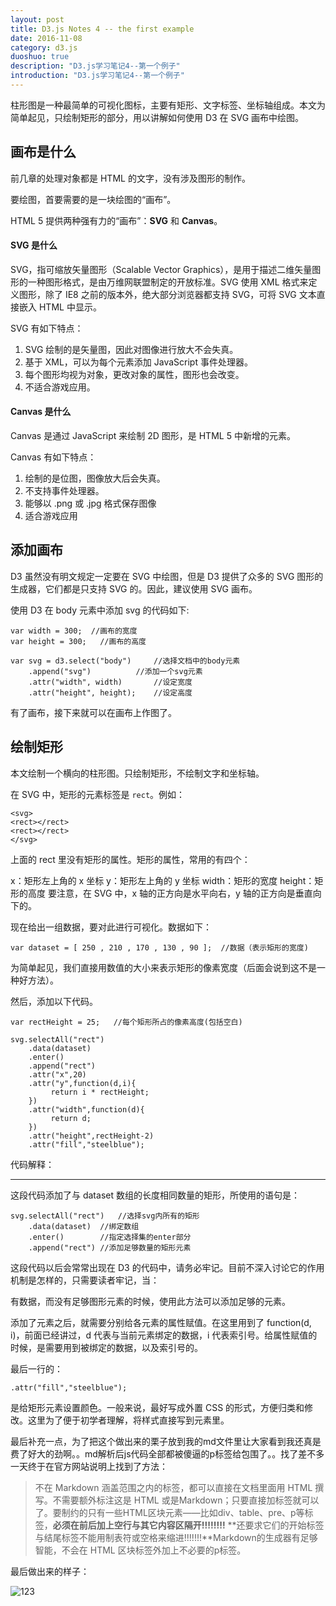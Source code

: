 ```yaml
---
layout: post
title: D3.js Notes 4 -- the first example
date: 2016-11-08
category: d3.js
duoshuo: true
description: "D3.js学习笔记4--第一个例子"
introduction: "D3.js学习笔记4--第一个例子"
---
```


柱形图是一种最简单的可视化图标，主要有矩形、文字标签、坐标轴组成。本文为简单起见，只绘制矩形的部分，用以讲解如何使用 D3 在 SVG 画布中绘图。

## 画布是什么

前几章的处理对象都是 HTML 的文字，没有涉及图形的制作。

要绘图，首要需要的是一块绘图的“画布”。

HTML 5 提供两种强有力的“画布”：**SVG** 和 **Canvas**。

#### SVG 是什么

SVG，指可缩放矢量图形（Scalable Vector Graphics），是用于描述二维矢量图形的一种图形格式，是由万维网联盟制定的开放标准。SVG 使用 XML 格式来定义图形，除了 IE8 之前的版本外，绝大部分浏览器都支持 SVG，可将 SVG 文本直接嵌入 HTML 中显示。

SVG 有如下特点：

1. SVG 绘制的是矢量图，因此对图像进行放大不会失真。
2. 基于 XML，可以为每个元素添加 JavaScript 事件处理器。
3. 每个图形均视为对象，更改对象的属性，图形也会改变。
4. 不适合游戏应用。

#### Canvas 是什么

Canvas 是通过 JavaScript 来绘制 2D 图形，是 HTML 5 中新增的元素。

Canvas 有如下特点：

1. 绘制的是位图，图像放大后会失真。
2. 不支持事件处理器。
3. 能够以 .png 或 .jpg 格式保存图像
4. 适合游戏应用

## 添加画布

D3 虽然没有明文规定一定要在 SVG 中绘图，但是 D3 提供了众多的 SVG 图形的生成器，它们都是只支持 SVG 的。因此，建议使用 SVG 画布。

使用 D3 在 body 元素中添加 svg 的代码如下:

	var width = 300;  //画布的宽度
	var height = 300;   //画布的高度

	var svg = d3.select("body")     //选择文档中的body元素
	    .append("svg")          //添加一个svg元素
	    .attr("width", width)       //设定宽度
	    .attr("height", height);    //设定高度

有了画布，接下来就可以在画布上作图了。

## 绘制矩形

本文绘制一个横向的柱形图。只绘制矩形，不绘制文字和坐标轴。

在 SVG 中，矩形的元素标签是 `rect`。例如：

	<svg>
	<rect></rect>
	<rect></rect>
	</svg>

上面的 rect 里没有矩形的属性。矩形的属性，常用的有四个：

x：矩形左上角的 x 坐标
y：矩形左上角的 y 坐标
width：矩形的宽度
height：矩形的高度
要注意，在 SVG 中，x 轴的正方向是水平向右，y 轴的正方向是垂直向下的。

现在给出一组数据，要对此进行可视化。数据如下：

`var dataset = [ 250 , 210 , 170 , 130 , 90 ];  //数据（表示矩形的宽度)`

为简单起见，我们直接用数值的大小来表示矩形的像素宽度（后面会说到这不是一种好方法）。

然后，添加以下代码。

	var rectHeight = 25;   //每个矩形所占的像素高度(包括空白)

	svg.selectAll("rect")
	    .data(dataset)
	    .enter()
	    .append("rect")
	    .attr("x",20)
	    .attr("y",function(d,i){
	         return i * rectHeight;
	    })
	    .attr("width",function(d){
	         return d;
	    })
	    .attr("height",rectHeight-2)
	    .attr("fill","steelblue");

代码解释：

___

这段代码添加了与 dataset 数组的长度相同数量的矩形，所使用的语句是：

	svg.selectAll("rect")   //选择svg内所有的矩形
	    .data(dataset)  //绑定数组
	    .enter()        //指定选择集的enter部分
	    .append("rect") //添加足够数量的矩形元素

这段代码以后会常常出现在 D3 的代码中，请务必牢记。目前不深入讨论它的作用机制是怎样的，只需要读者牢记，当：

有数据，而没有足够图形元素的时候，使用此方法可以添加足够的元素。

添加了元素之后，就需要分别给各元素的属性赋值。在这里用到了 function(d, i)，前面已经讲过，d 代表与当前元素绑定的数据，i 代表索引号。给属性赋值的时候，是需要用到被绑定的数据，以及索引号的。

最后一行的：

	.attr("fill","steelblue");

是给矩形元素设置颜色。一般来说，最好写成外置 CSS 的形式，方便归类和修改。这里为了便于初学者理解，将样式直接写到元素里。

最后补充一点，为了把这个做出来的栗子放到我的md文件里让大家看到我还真是费了好大的劲啊。。md解析后js代码全部都被傻逼的p标签给包围了。。找了差不多一天终于在官方网站说明上找到了方法：

> 不在 Markdown 涵盖范围之内的标签，都可以直接在文档里面用 HTML 撰写。不需要额外标注这是 HTML 或是Markdown；只要直接加标签就可以了。要制约的只有一些HTML区块元素――比如div、table、pre、p等标签，**必须在前后加上空行与其它内容区隔开!!!!!!!!** **还要求它们的开始标签与结尾标签不能用制表符或空格来缩进!!!!!!!**Markdown的生成器有足够智能，不会在 HTML 区块标签外加上不必要的p标签。

最后做出来的样子：

![123](http://www.ourd3js.com/wordpress/wp-content/uploads/2014/06/311.png)














